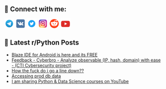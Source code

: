 ## 🔎 Connect with me:
[<img src="https://github.com/bullbesh/bullbesh/blob/main/images/Telegram.png" width="32" height="32" />](https://t.me/bullbesh)
[<img src="https://github.com/bullbesh/bullbesh/blob/main/images/VK.png" width="32" height="32" />](https://vk.com/bullbesh)
[<img src="https://github.com/bullbesh/bullbesh/blob/main/images/Twitter.png" width="32" height="32" />](https://twitter.com/bullbesh1)
[<img src="https://github.com/bullbesh/bullbesh/blob/main/images/Instagram.png" width="32" height="32" />](https://www.instagram.com/bullbesh)
[<img src="https://github.com/bullbesh/bullbesh/blob/main/images/Reddit.png" width="32" height="32" />](https://www.reddit.com/user/bullbesh)
[<img src="https://github.com/bullbesh/bullbesh/blob/main/images/YouTube.png" width="32" height="32" />](https://www.youtube.com/channel/UCtfjRs6uzgq5mfm8S06WTcg)

## 📕 Latest r/Python Posts
<!-- BLOG-POST-LIST:START -->
- [Blaze IDE for Android is here and its FREE](https://www.reddit.com/r/Python/comments/1he1xkr/blaze_ide_for_android_is_here_and_its_free/)
- [Feedback - Cyberbro - Analyze observable &lpar;IP, hash, domain&rpar; with ease - &lpar;CTI Cybersecurity project&rpar;](https://www.reddit.com/r/Python/comments/1he1r6i/feedback_cyberbro_analyze_observable_ip_hash/)
- [How the fuck do i go a line down??](https://www.reddit.com/r/Python/comments/1he1d9n/how_the_fuck_do_i_go_a_line_down/)
- [Accessing prod db data](https://www.reddit.com/r/Python/comments/1hdzlz2/accessing_prod_db_data/)
- [I am sharing Python &amp; Data Science courses on YouTube](https://www.reddit.com/r/Python/comments/1hdygzz/i_am_sharing_python_data_science_courses_on/)
<!-- BLOG-POST-LIST:END -->
